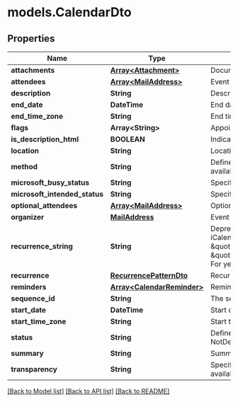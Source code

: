 # models.CalendarDto
## Properties
Name | Type | Description | Notes
------------ | ------------- | ------------- | -------------
**attachments** | [**Array&lt;Attachment&gt;**](Attachment.md) | Document attachments. | [optional] 
**attendees** | [**Array&lt;MailAddress&gt;**](MailAddress.md) | Event attendees. | 
**description** | **String** | Description. | [optional] 
**end_date** | **DateTime** | End date. | 
**end_time_zone** | **String** | End time zone. | [optional] 
**flags** | **Array&lt;String&gt;** | Appointment flags. Items: Enumerates iCalendar flags. Enum, available values: None, AllDayEvent | [optional] 
**is_description_html** | **BOOLEAN** | Indicates if description is in HTML format. | 
**location** | **String** | Location. | 
**method** | **String** | Defines the iCalendar object method type associated with the calendar document. Enum, available values: None, Publish, Request, Reply, Add, Cancel, Refresh, Counter, DeclineCounter | 
**microsoft_busy_status** | **String** | Specifies the BUSY status. Enum, available values: NotDefined, Free, Tentative, Busy, Oof | 
**microsoft_intended_status** | **String** | Specifies the INTENDED status. Enum, available values: NotDefined, Free, Tentative, Busy, Oof | 
**optional_attendees** | [**Array&lt;MailAddress&gt;**](MailAddress.md) | Optional attendees.              | [optional] 
**organizer** | [**MailAddress**](MailAddress.md) | Event organizer.              | 
**recurrence_string** | **String** | Deprecated, use &#39;Recurrence&#39; property. String representation of recurrence pattern (See iCalendar RFC, \&quot;Recurrence rule\&quot; section). For example:               For daily recurrence:         \&quot;FREQ&#x3D;DAILY;COUNT&#x3D;10;WKST&#x3D;MO\&quot;                   For monthly recurrence:         \&quot;BYSETPOS&#x3D;1;BYDAY&#x3D;MO,TU,WE,TH,FR;FREQ&#x3D;MONTHLY;INTERVAL&#x3D;10;WKST&#x3D;MO\&quot;                   For yearly recurrence:         \&quot;BYMONTHDAY&#x3D;30;BYMONTH&#x3D;1;FREQ&#x3D;YEARLY;WKST&#x3D;MO\&quot;                    | [optional] 
**recurrence** | [**RecurrencePatternDto**](RecurrencePatternDto.md) | Recurrence pattern              | [optional] 
**reminders** | [**Array&lt;CalendarReminder&gt;**](CalendarReminder.md) | Reminders. | [optional] 
**sequence_id** | **String** | The sequence id. Read only. | [optional] 
**start_date** | **DateTime** | Start date. | 
**start_time_zone** | **String** | Start time zone. | [optional] 
**status** | **String** | Defines the overall status or confirmation for the calendar document. Enum, available values: NotDefined, Cancelled, Tentative, Confirmed | 
**summary** | **String** | Summary. | [optional] 
**transparency** | **String** | Specifies whether or not this appointment is intended to be visible in availability searches. Enum, available values: NotDefined, Transparent, Opaque | 



[[Back to Model list]](README.md#documentation-for-models) [[Back to API list]](README.md#documentation-for-api-endpoints) [[Back to README]](README.md)


